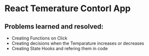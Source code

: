 # React Temerature Contorl App

## Problems learned and resolved: 
 - Creating Functions on Click
 - Creating decisions when the Temparature increases or decreases
 - Creating State Hooks and refering them in code
